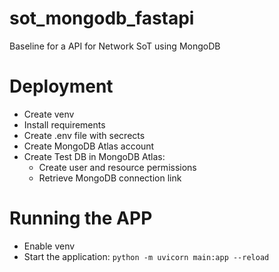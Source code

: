 # sot_mongodb_fastapi
Baseline for a API for Network SoT using MongoDB

# Deployment

 - Create venv
 - Install requirements
 - Create .env file with secrects
 - Create MongoDB Atlas account
 - Create Test DB in MongoDB Atlas:
    - Create user and resource permissions
    - Retrieve MongoDB connection link

# Running the APP
 - Enable venv
 - Start the application: `python -m uvicorn main:app --reload`
